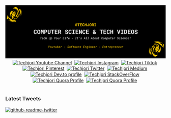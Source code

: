 <img src="./images/Techjori - Github - Banner.png" alt="Techjori Github Banner">

<br/>
<div align="center">
<a href="https://www.youtube.com/channel/UCCmmgvwrEJ1YUpGWZBk5xsA?sub_confirmation=1" target="blank"><img align="center" src="https://cdn.jsdelivr.net/npm/simple-icons@3.0.1/icons/youtube.svg" alt="Techjori Youtube Channel" height="30" width="30" /></a>&nbsp;
<a href="https://www.instagram.com/techjori/" target="blank"><img align="center" src="https://cdn.jsdelivr.net/npm/simple-icons@3.0.1/icons/instagram.svg" alt="Techjori Instagram" height="30" width="30" /></a>&nbsp;
<a href="https://www.tiktok.com/@techjori" target="blank"><img align="center" src="https://cdn.jsdelivr.net/npm/simple-icons@3.0.1/icons/tiktok.svg" alt="Techjori Tiktok" height="30" width="30" /></a>&nbsp;
<a href="https://www.pinterest.com/techjori" target="blank"><img align="center" src="https://cdn.jsdelivr.net/npm/simple-icons@3.0.1/icons/pinterest.svg" alt="Techjori Pinterest" height="30" width="30" /></a>&nbsp;
<a href="https://twitter.com/techjori" target="blank"><img align="center" src="https://cdn.jsdelivr.net/npm/simple-icons@3.0.1/icons/twitter.svg" alt="Techjori Twitter" height="30" width="30" /></a>&nbsp;
<a href="https://medium.com/@techjori" target="blank"><img align="center" src="https://cdn.jsdelivr.net/npm/simple-icons@3.0.1/icons/medium.svg" alt="Techjori Medium" height="30" width="30" /></a>&nbsp;
<a href="https://dev.to/techjori" target="blank"><img align="center" src="https://simpleicons.org/icons/devdotto.svg" alt="Techjori Dev.to profile" height="30" width="30" /></a>&nbsp;
<a href="https://stackoverflow.com/users/20851812/techjori?tab=profile" target="blank"><img align="center" src="https://cdn.jsdelivr.net/npm/simple-icons@3.0.1/icons/stackoverflow.svg" alt="Techjori StackOverFlow" height="30" width="30" /></a>&nbsp;
<a href="https://www.quora.com/profile/Techjori" target="blank"><img align="center" src="https://cdn.jsdelivr.net/npm/simple-icons@3.0.1/icons/quora.svg" alt="Techjori Quora Profile" height="30" width="30" /></a>&nbsp;
<a href="https://www.buymeacoffee.com/techjori" target="blank"><img align="center" src="https://cdn.jsdelivr.net/npm/simple-icons@3.0.1/icons/buymeacoffee.svg" alt="Techjori Quora Profile" height="30" width="30" /></a>&nbsp;
</div>
<br/>


### Latest Tweets

[![github-readme-twitter](https://github-readme-twitter.gazf.vercel.app/api?id=techjori)](https://github.com/gazf/github-readme-twitter)


<!---
techjori/techjori is a ✨ special ✨ repository because its `README.md` (this file) appears on your GitHub profile.
You can click the Preview link to take a look at your changes.
--->

